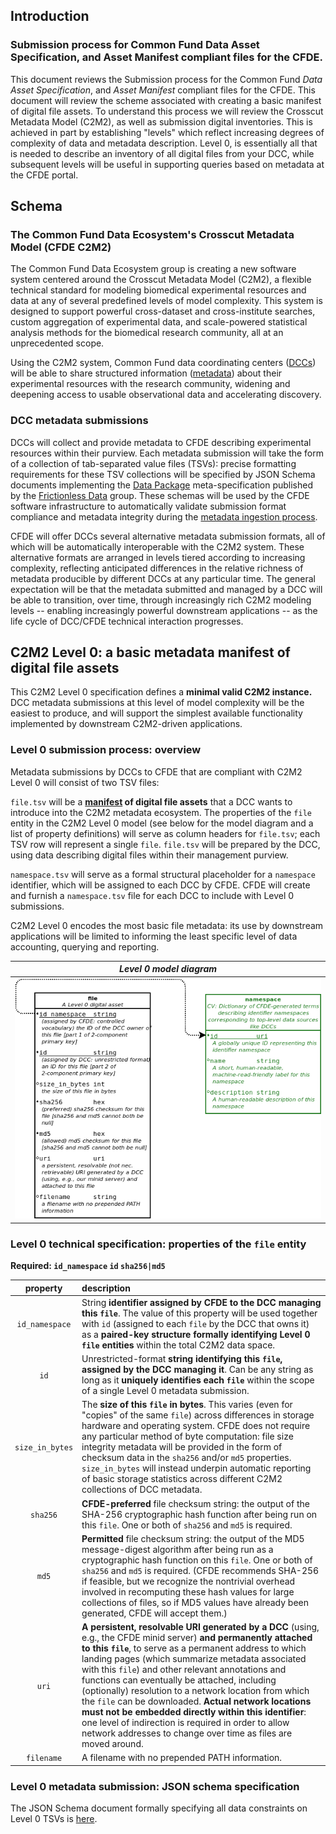 ## Introduction
### Submission process for Common Fund Data Asset Specification, and Asset Manifest compliant files for the CFDE. 
This document reviews the Submission process for the Common Fund _Data Asset Specification_, and _Asset Manifest_ compliant files for the CFDE. This document will review the scheme associated with creating a basic manifest of digital file assets. To understand this process we will review the Crosscut Metadata Model (C2M2), as well as submission digital inventories. This is achieved in part by establishing "levels" which reflect increasing degrees of complexity of data and metadata description. Level 0, is essentially all that is needed to describe an inventory of all digital files from your DCC, while subsequent levels will be useful in supporting queries based on metadata at the CFDE portal.

## Schema
### The Common Fund Data Ecosystem's Crosscut Metadata Model (CFDE C2M2)

The Common Fund Data Ecosystem group is creating a new
software system centered around the Crosscut
Metadata Model (C2M2), a flexible technical standard
for modeling biomedical experimental resources and data
at any of several predefined levels of model complexity.
This system is designed to support powerful cross-dataset
and cross-institute searches, custom aggregation of
experimental data, and scale-powered statistical analysis
methods for the biomedical research community, all at an
unprecedented scope.

Using the C2M2 system, Common Fund data coordinating centers
([DCCs](../draft-CFDE_glossary/glossary.md#DCCs)) will be able to
share structured information ([metadata](../draft-CFDE_glossary/glossary.md#metadata))
about their experimental resources with the research
community, widening and deepening access to usable
observational data and accelerating discovery.

### DCC metadata submissions

DCCs will collect and provide metadata to CFDE describing
experimental resources within their purview. Each metadata
submission will take the form of a collection of tab-separated value
files (TSVs): precise formatting requirements for these TSV
collections will be specified by JSON Schema documents
implementing the [Data Package](http://frictionlessdata.io/docs/data-package/)
meta-specification published by the [Frictionless Data](http://frictionlessdata.io/)
group. These schemas will be used by the CFDE software
infrastructure to automatically validate submission format compliance
and metadata integrity during the [metadata ingestion process](../draft-CFDE_glossary/glossary.md#DCC-data-ingestion-process).

CFDE will offer DCCs several alternative metadata submission
formats, all of which will be automatically interoperable with the
C2M2 system. These alternative formats are arranged in
levels tiered according to increasing complexity, reflecting
anticipated differences in the relative richness of metadata
producible by different DCCs at any particular time. The general
expectation will be that the metadata submitted and managed by a
DCC will be able to transition, over time, through increasingly
rich C2M2 modeling levels -- enabling increasingly powerful
downstream applications -- as the life cycle of DCC/CFDE
technical interaction progresses.

## C2M2 Level 0: a basic metadata manifest of digital file assets

This C2M2 Level 0 specification defines a **minimal valid C2M2 instance.**
DCC metadata submissions at this level of model complexity will
be the easiest to produce, and will support the simplest available
functionality implemented by downstream C2M2-driven applications.

### Level 0 submission process: overview

Metadata submissions by DCCs to CFDE that are compliant with
C2M2 Level 0 will consist of two TSV files:

`file.tsv` will be a **[manifest](../draft-CFDE_glossary/glossary.md#CFDE-asset-manifest)
of digital file assets** that a DCC wants to introduce into
the C2M2 metadata ecosystem. The properties of the
`file` entity in the C2M2 Level 0 model (see below for the model
diagram and a list of property definitions) will serve as column
headers for `file.tsv`; each TSV row will represent a
single `file`. `file.tsv` will be prepared by the DCC, using
data describing digital files within their management purview.

`namespace.tsv` will serve as a formal
structural placeholder for a `namespace` identifier,
which will be assigned to each DCC by CFDE. CFDE will
create and furnish a `namespace.tsv` file for each DCC
to include with Level 0 submissions.

C2M2 Level 0 encodes the most basic file metadata:
its use by downstream applications will be
limited to informing the least specific level of data
accounting, querying and reporting.

|_Level 0 model diagram_|
|:---:|
|![Level 0 model diagram](../draft-C2M2_ER_diagrams/Level-0-C2M2-model.png "Level 0 model diagram")|

### Level 0 technical specification: properties of the `file` entity

**Required: `id_namespace` `id` `sha256|md5`**

|property|description|
|:---:|:---|
| `id_namespace` | String **identifier assigned by CFDE to the DCC managing this `file`**. The value of this property will be used together with `id` (assigned to each `file` by the DCC that owns it) as a **paired-key structure formally identifying Level 0 `file` entities** within the total C2M2 data space.|
| `id` | Unrestricted-format **string identifying this `file`, assigned by the DCC managing it**. Can be any string as long as it **uniquely identifies each `file`** within the scope of a single Level 0 metadata submission. |
| `size_in_bytes` | The **size of this `file` in bytes**. This varies (even for "copies" of the same `file`) across differences in storage hardware and operating system. CFDE does not require any particular method of byte computation: file size integrity metadata will be provided in the form of checksum data in the `sha256` and/or `md5` properties. `size_in_bytes` will instead underpin automatic reporting of basic storage statistics across different C2M2 collections of DCC metadata.|
| `sha256` | **CFDE-preferred** file checksum string: the output of the SHA-256 cryptographic hash function after being run on this `file`. One or both of `sha256` and `md5` is required. |
| `md5` | **Permitted** file checksum string: the output of the MD5 message-digest algorithm after being run as a cryptographic hash function on this `file`. One or both of `sha256` and `md5` is required. (CFDE recommends SHA-256 if feasible, but we recognize the nontrivial overhead involved in recomputing these hash values for large collections of files, so if MD5 values have already been generated, CFDE will accept them.) |
| `uri` | **A persistent, resolvable URI generated by a DCC** (using, e.g., the CFDE minid server) **and permanently attached to this `file`**, to serve as a permanent address to which landing pages (which summarize metadata associated with this `file`) and other relevant annotations and functions can eventually be attached, including (optionally) resolution to a network location from which the `file` can be downloaded. **Actual network locations must not be embedded directly within this identifier**: one level of indirection is required in order to allow network addresses to change over time as files are moved around. |
| `filename` | A filename with no prepended PATH information. |

### Level 0 metadata submission: JSON schema specification

The JSON Schema document formally specifying all data constraints on Level 0 TSVs is
[here](../draft-C2M2_JSON_Schema_datapackage_specs/Level_0_datapackage_spec.json).

